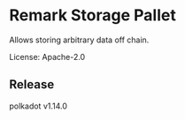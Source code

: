 # Remark Storage Pallet

Allows storing arbitrary data off chain.


License: Apache-2.0


## Release

polkadot v1.14.0
